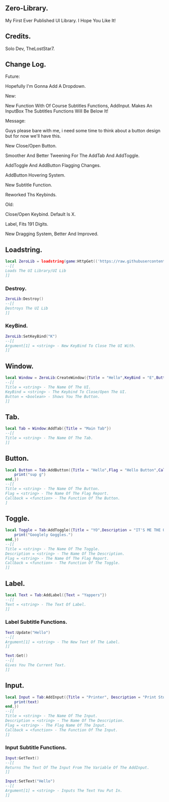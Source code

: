 ## Zero-Library.

My First Ever Published UI Library. I Hope You Like It!

## Credits.

Solo Dev, TheLostStar7.

## Change Log.

Future:

Hopefully I'm Gonna Add A Dropdown.

New:

New Function With Of Course Subtitles Functions, AddInput. Makes An InputBox The Subtitles Functions Will Be Below It!

Message:

Guys please bare with me, i need some time to think about a button design but for now we'll have this.

New Close/Open Button.

Smoother And Better Tweening For The AddTab And AddToggle.

AddToggle And AddButton Flagging Changes.

AddButton Hovering System.

New Subtitle Function.

Reworked Ths Keybinds.

Old:

Close/Open Keybind. Default Is X.

Label, Fits 191 Digits.

New Dragging System, Better And Improved.

## Loadstring.
```lua
local ZeroLib = loadstring(game:HttpGet(('https://raw.githubusercontent.com/TheLostStar7/Zero-Library/refs/heads/main/ZeroLib')))()
--[[
Loads The UI Library/UI Lib
]]
```

### Destroy.
```lua
ZeroLib:Destroy()
--[[
Destroys The UI Lib
]]
```

### KeyBind.
```lua
ZeroLib:SetKeyBind("K")
--[[
Argument[1] = <string> - New KeyBind To Close The UI With.
]]
```

## Window.
```lua
local Window = ZeroLib:CreateWindow({Title = "Hello",KeyBind = "E",Button = true})
--[[
Title = <string> - The Name Of The UI.
KeyBind = <string> - The Keybind To Close/Open The UI.
Button = <boolean> - Shows You The Button.
]]
```

## Tab.
```lua
local Tab = Window:AddTab({Title = "Main Tab"})
--[[
Title = <string> - The Name Of The Tab.
]]
```

## Button.
```lua
local Button = Tab:AddButton({Title = "Hello",Flag = "Hello Button",Callback = function()
    print("sup g")
end,})
--[[
Title = <string> - The Name Of The Button.
Flag = <string> - The Name Of The Flag Report.
Callback = <function> - The Function Of The Button.
]
```

## Toggle.
```lua
local Toggle = Tab:AddToggle({Title = "YO",Description = "IT'S ME THE ONE AND ONLY TOGGLE",Flag = "Hello Button",Callback = function()
    print("Googlely Goggles.")
end,})
--[[
Title = <string> - The Name Of The Toggle.
Description = <string> - The Name Of The Description.
Flag = <string> - The Name Of The Flag Report.
Callback = <function> - The Function Of The Toggle.
]]
```

## Label.
```lua
local Text = Tab:AddLabel({Text = "Yappers"})
--[[
Text = <string> - The Text Of Label.
]]
```
### Label Subtitle Functions.
```lua
Text:Update("Hello")
--[[
Argument[1] = <string> - The New Text Of The Label.
]]
```
```lua
Text:Get()
--[[
Gives You The Current Text.
]]
```


## Input.
```lua
local Input = Tab:AddInput({Title = "Printer", Description = "Print Stuff!",Flag = "Printer",Callback = function(text)
    print(text)
end,})
--[[
Title = <string> - The Name Of The Input.
Description = <string> - The Name Of The Description.
Flag = <string> - The Flag Name Of The Input.
Callback = <function> - The Function Of The Input.
]]
```
### Input Subtitle Functions.
```lua
Input:GetText()
--[[
Returns The Text Of The Input From The Variable Of The AddInput.
]]
```
```lua
Input:SetText("Hello")
--[[
Argument[1] = <string> - Inputs The Text You Put In.
]]
```

